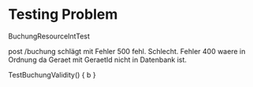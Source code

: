 Testing Problem
===============

BuchungResourceIntTest

post /buchung
schlägt mit Fehler 500 fehl. Schlecht.
Fehler 400 waere in Ordnung da Geraet mit GeraetId nicht in Datenbank ist.

TestBuchungValidity() {
	b
}